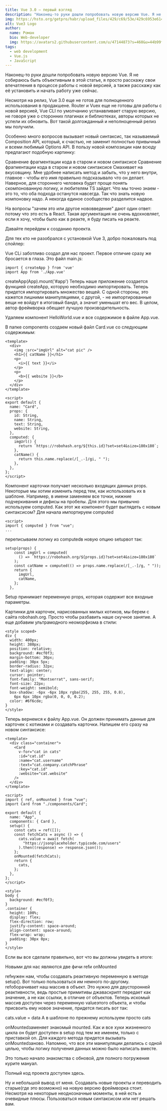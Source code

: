 ```yaml
---
title: Vue 3.0 — первый взгляд
description: "Наконец-то руки дошли попробовать новую версию Vue. Я не собираюсь быть объективным в этой статье, я просто расскажу свои впечатления в процессе работы с новой версией, а также расскажу как её установить и начать работу уже сейчас."
img: https://hsto.org/getpro/habr/upload_files/429/c69/53e/429c6953e6149aca090a3aef2eb5f057.png
alt: Vue3 Logo
author:
  name: Роман
  bio: Web-developer
  img: https://avatars2.githubusercontent.com/u/47144873?s=460&u=44b99fa1556ab16f32a934f331859f58f37a5825&v=4
tags:
  - web development
  - Vue.js
  - JavaScript
---
```


Наконец-то руки дошли попробовать новую версию Vue. Я не собираюсь быть объективным в этой статье, я просто расскажу свои впечатления в процессе работы с новой версией, а также расскажу как её установить и начать работу уже сейчас.

Несмотря на релиз, Vue 3.0 еще не готов для полноценного использования в продакшене. Router и Vuex еще не готовы для работы с новой версией, Vue CLI по умолчанию устанавливает старую версию, не говоря уже о сторонних плагинах и библиотеках, авторы которых не успели их обновить. Вот такой долгожданный и неполноценный релиз мы получили.

Особенно много вопросов вызывает новый синтаксис, так называемый Composition API, который, к счастью, не заменит полностью привычный и всеми любимый Options API. В пользу новой композиции нам всюду предлагают подобную картинку:

Сравнение фрагментации кода в старом и новом синтаксисе
Сравнение фрагментации кода в старом и новом синтаксисе
Смахивает на вкусовщину. Мне удобнее написать метод и забыть, что у него внутри, главное - чтобы его имя правильно подсказывало что он делает. Наверное, для стороннего человека будет проще понять скомпонованную логику, и любителям TS зайдет. Что мы точно знаем - это то, что оба подхода останутся навсегда. Так что знать новую компоновку надо. А некогда единое сообщество разделится надвое.

На вопросы "зачем это или другое нововведение" дают один ответ: потому что это есть в React. Такая аргументация не очень вдохновляет, если я хочу, чтобы было как в реакте, я буду писать на реакте.

Давайте перейдем к созданию проекта.

Для тех кто не разобрался с установкой Vue 3, добро пожаловать под спойлер:

Vue CLi заботливо создал для нас проект. Первое отличие сразу же бросается в глаза. Это файл main.js:

    import { createApp } from 'vue'
    import App from './App.vue'

createApp(App).mount('#app')
Теперь наше приложение создается функцией createApp, которую необходимо импортировать. Теперь придется импортировать множество вещей. С одной стороны, это кажется лишними манипуляциями, с другой, - не импортированные вещи не войдут в итоговый бандл, а значит уменьшат его вес. В целом, автор фреймворка обещает лучшую производительность.

Удаляем компонент HelloWorld.vue и все содержимое в файле App.vue.

В папке components создаем новый файл Card.vue со следующим содержимым:

    <template>
      <div>
        <img :src="imgUrl" alt="cat pic" />
        <h1>{{ catName }}</h1>
        <p>
          <i>{{ text }}</i>
        </p>
        <p>
          <b>{{ website }}</b>
        </p>
      </div>
    </template>

    <script>
    export default {
      name: "Card",
      props: {
        id: String,
        name: String,
        text: String,
        website: String,
      },
      computed: {
        imgUrl() {
          return `https://robohash.org/${this.id}?set=set4&size=180x180`;
        },
        catName() {
          return this.name.replace(/[_.-]/gi, " ");
        },
      },
    };
    </script>

Компонент карточки получает несколько входящих данных props. Некоторые мы хотим изменить перед тем, как использовать их в шаблоне. Например, в имени заменяем все точки, нижние подчеркивания и дефисы на пробелы. Для этого мы привычно используем computed. Как этот же компонент будет выглядеть с новым синтаксисом? Для начала импортируем computed

    <script>
    import { computed } from "vue";
    ...

переписываем логику из computedв новую опцию setupвот так:

    setup(props) {
        const imgUrl = computed(
          () => `https://robohash.org/${props.id}?set=set4&size=180x180`
        );
        const catName = computed(() => props.name.replace(/[_.-]/g, " "));
        return {
          imgUrl,
          catName,
        };
      },

Setup принимает переменную props, которая содержит все входные параметры.

Картинки для карточек, нарисованных милых котиков, мы берем с сайта robohash.org. Просто чтобы разбавить наше скучное занятие. А еще добавим ультрамодного неоморфизма в стили:

    <style scoped>
    div {
      width: 400px;
      height: 380px;
      position: relative;
      background: #ecf0f3;
      margin-bottom: 30px;
      padding: 30px 5px;
      border-radius: 32px;
      text-align: center;
      cursor: pointer;
      font-family: "Montserrat", sans-serif;
      font-size: 22px;
      font-weight: semibold;
      box-shadow: -6px -6px 10px rgba(255, 255, 255, 0.8),
        6px 6px 10px rgba(0, 0, 0, 0.2);
      color: #6f6cde;
    }
    </style>

Теперь вернемся к файлу App.vue. Он должен принимать данные для карточек с котиками и создавать карточки. Напишем его сразу на новом синтаксисе:

    <template>
      <div class="container">
        <Card
          v-for="cat in cats"
          :id="cat.id"
          :name="cat.username"
          :text="cat.company.catchPhrase"
          :key="cat.id"
          :website="cat.website"
        />
      </div>
    </template>

    <script>
    import { ref, onMounted } from "vue";
    import Card from "./components/Card";

    export default {
      name: "App",
      components: { Card },
      setup() {
        const cats = ref([]);
        const fetchCats = async () => {
          cats.value = await fetch(
            "https://jsonplaceholder.typicode.com/users"
          ).then((response) => response.json());
        };
        onMounted(fetchCats);
        return {
          cats,
        };
      },
    };
    </script>

    <style>
    body {
      background: #ecf0f3;
    }
    .container {
      height: 100%;
      display: flex;
      flex-direction: row;
      justify-content: space-around;
      align-content: space-around;
      flex-wrap: wrap;
      padding: 30px 0px;
    }
    </style>

Если вы все сделали правильно, вот что вы должны увидеть в итоге:

Новыми для нас являются две фичи refи onMounted

refнужен нам, чтобы создавать реактивную переменную в методе setup(). Вот только пользоваться им немного по-другому. refоборачивает наш массив в объект. Это нужно для двусторонней реактивности, ведь простые примитивы джаваскрипт передает как значение, а не как ссылки, в отличие от объектов. Теперь искомый массив доступен через переменную valueэтого объекта, и чтобы присвоить ему новое значение, придется писать вот так:

cats.value = data
А в шаблоне по прежнему используем просто cats

onMountedзаменяет знакомый mounted. Как и все хуки жизненного цикла он будет доступен в setup под тем же именем, только с приставкой on. Для каждого метода придется вызывать onMountedзаново. Напомню, что все эти манипуляции делались с одной целью, чтобы логику получения данных можно было написать вместе.

Это только начало знакомства с обновой, для полного погружения курите мануал.

Полный код проекта доступен здесь.

Ну и небольшой вывод от меня. Создавать новые проекты и переводить старые(где это возможно) на новую версию фреймворка стоит. Несмотря на некоторые неоднозначные моменты, в ней есть и очевидные плюсы. Пользоваться новым синтаксисом или нет решать вам.
